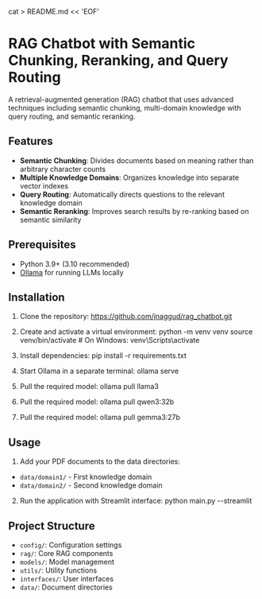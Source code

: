 cat > README.md << 'EOF'
# RAG Chatbot with Semantic Chunking, Reranking, and Query Routing

A retrieval-augmented generation (RAG) chatbot that uses advanced techniques including semantic chunking, multi-domain knowledge with query routing, and semantic reranking.

## Features

- **Semantic Chunking**: Divides documents based on meaning rather than arbitrary character counts
- **Multiple Knowledge Domains**: Organizes knowledge into separate vector indexes
- **Query Routing**: Automatically directs questions to the relevant knowledge domain
- **Semantic Reranking**: Improves search results by re-ranking based on semantic similarity

## Prerequisites

- Python 3.9+ (3.10 recommended)
- [Ollama](https://ollama.com/) for running LLMs locally

## Installation

1. Clone the repository: https://github.com/jnaggud/rag_chatbot.git

2. Create and activate a virtual environment: python -m venv venv
source venv/bin/activate  # On Windows: venv\Scripts\activate

3. Install dependencies: pip install -r requirements.txt

4. Start Ollama in a separate terminal: ollama serve

5. Pull the required model: ollama pull llama3

6. Pull the required model: ollama pull qwen3:32b

7. Pull the required model: ollama pull gemma3:27b

## Usage

1. Add your PDF documents to the data directories:
- `data/domain1/` - First knowledge domain
- `data/domain2/` - Second knowledge domain

2. Run the application with Streamlit interface: python main.py --streamlit

## Project Structure

- `config/`: Configuration settings
- `rag/`: Core RAG components
- `models/`: Model management
- `utils/`: Utility functions
- `interfaces/`: User interfaces
- `data/`: Document directories